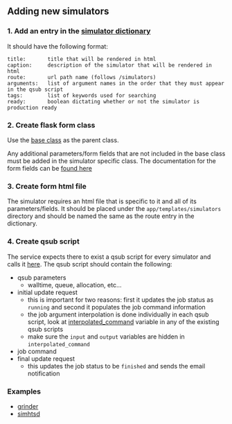## Adding new simulators

### 1. Add an entry in the [simulator dictionary](https://github.com/vinnyoodles/omni-ngs-simulator/blob/2b1b9f480e03d412f0478a653a6ebb2684f5c36f/app/simulators/__init__.py#L1)

It should have the following format:

```
title:       title that will be rendered in html
caption:     description of the simulator that will be rendered in html
route:       url path name (follows /simulators)
arguments:   list of argument names in the order that they must appear in the qsub script
tags:        list of keywords used for searching
ready:       boolean dictating whether or not the simulator is production ready
```

### 2. Create flask form class

Use the [base class](https://github.com/vinnyoodles/omni-ngs-simulator/blob/2b1b9f480e03d412f0478a653a6ebb2684f5c36f/app/forms.py#L32) as the parent class.

Any additional parameters/form fields that are not included in the base class must be added in the simulator specific class.
The documentation for the form fields can be [found here](https://flask-wtf.readthedocs.io/en/stable/index.html)

### 3. Create form html file

The simulator requires an html file that is specific to it and all of its parameters/fields.
It should be placed under the `app/templates/simulators` directory and should be named the same as the route entry in the dictionary.

### 4. Create qsub script

The service expects there to exist a qsub script for every simulator and calls it [here](https://github.com/vinnyoodles/omni-ngs-simulator/blob/b64a885476b31adf424aec8b7941f1a0796355a7/app/tasks.py#L81). The qsub script should contain the following:

- qsub parameters
    - walltime, queue, allocation, etc...
- initial update request
    - this is important for two reasons: first it updates the job status as `running` and second it populates the job command information
    - the job argument interpolation is done individually in each qsub script, look at [interpolated_command](https://github.com/vinnyoodles/omni-ngs-simulator/blob/b64a885476b31adf424aec8b7941f1a0796355a7/arc/dwgsim.qsub#L29) variable in any of the existing qsub scripts
    - make sure the `input` and `output` variables are hidden in `interpolated_command`
- job command
- final update request
    - this updates the job status to be `finished` and sends the email notification

### Examples

- [grinder](https://github.com/vinnyoodles/omni-ngs-simulator/pull/30/files)
- [simhtsd](https://github.com/vinnyoodles/omni-ngs-simulator/pull/29/files)


